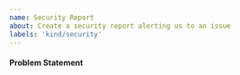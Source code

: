 ```yaml
---
name: Security Report
about: Create a security report alerting us to an issue
labels: 'kind/security'
---
```


#### **Problem Statement**



